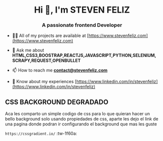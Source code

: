 <h1 align="center">Hi 👋, I'm STEVEN FELIZ</h1>
<h3 align="center">A passionate frontend Developer</h3>

- 👨‍💻 All of my projects are available at [https://www.stevenfeliz.com](https://www.stevenfeliz.com)

- 💬 Ask me about **HTML,CSS3,BOOSTRAP,REACTJS,JAVASCRIPT,PYTHON,SELENIUM,SCRAPY,REQUEST,OPENBULLET**

- 📫 How to reach me **contact@stevenfeliz.com**

- 📄 Know about my experiences [https://www.linkedin.com/in/stevenfeliz](https://www.linkedin.com/in/stevenfeliz)


## CSS BACKGROUND DEGRADADO
Aca les comparto un simple codigo de css para lo que quieran hacer un bello background solo usando propiedades de css, aparte les dejo el link de una pagina donde podran ir configurando el background que mas les guste


`https://cssgradient.io/`
:tw-1f60a:

